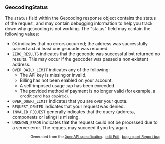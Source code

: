 <!--- This is a generated file, do not edit! -->
<!--- [START maps_http_schema_geocodingstatus] -->
<h3 class="schema-object" id="GeocodingStatus">GeocodingStatus</h3>

The `status` field within the Geocoding response object contains the status of the request, and may contain debugging information to help you track down why geocoding is not working. The "status" field may contain the following values:

- `OK` indicates that no errors occurred; the address was successfully parsed and at least one geocode was returned.
- `ZERO_RESULTS` indicates that the geocode was successful but returned no results. This may occur if the geocoder was passed a non-existent address.
- `OVER_DAILY_LIMIT` indicates any of the following:
  - The API key is missing or invalid.
  - Billing has not been enabled on your account.
  - A self-imposed usage cap has been exceeded.
  - The provided method of payment is no longer valid (for example, a credit card has expired).
- `OVER_QUERY_LIMIT` indicates that you are over your quota.
- `REQUEST_DENIED` indicates that your request was denied.
- `INVALID_REQUEST` generally indicates that the query (address, components or latlng) is missing.
- `UNKNOWN_ERROR` indicates that the request could not be processed due to a server error. The request may succeed if you try again.

<p style="text-align: right; font-size: smaller;">Generated from the <a class="gc-analytics-event" data-category="GMP" data-label="openapi-github" href="https://github.com/googlemaps/openapi-specification" title="Google Maps Platform OpenAPI Specification" class="external">OpenAPI specification</a>.
<a class="gc-analytics-event" data-category="GMP" data-label="openapi-github" style="margin-left: 5px;" href="https://github.com/googlemaps/openapi-specification/blob/main/specification/schemas/GeocodingStatus.yml" title="Edit on GitHub"><span class="material-icons">edit</span> Edit</a>
<a class="gc-analytics-event" data-category="GMP" data-label="openapi-github" style="margin-left: 5px;" href="https://github.com/googlemaps/openapi-specification/issues/new?assignees=&labels=type%3A+bug%2C+triage+me&template=bug_report.md&title=[schemas] Bug - GeocodingStatus" title="File bug for schemas on GitHub"><span class="material-icons">bug_report</span> Report bug</a>
</p>

<!--- [END maps_http_schema_geocodingstatus] -->
